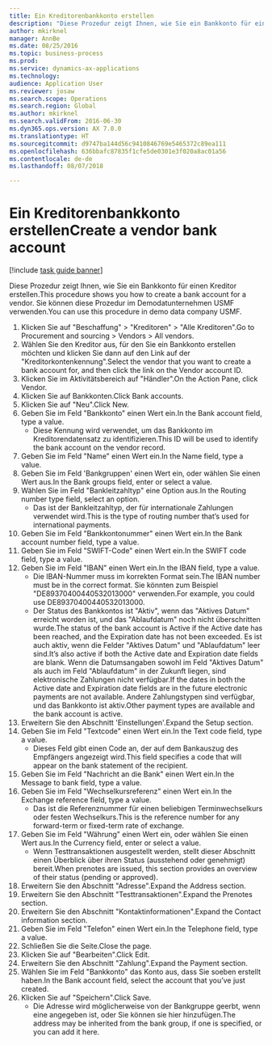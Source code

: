 ```yaml
--- 
title: Ein Kreditorenbankkonto erstellen
description: "Diese Prozedur zeigt Ihnen, wie Sie ein Bankkonto für einen Kreditor erstellen."
author: mkirknel
manager: AnnBe
ms.date: 08/25/2016
ms.topic: business-process
ms.prod: 
ms.service: dynamics-ax-applications
ms.technology: 
audience: Application User
ms.reviewer: josaw
ms.search.scope: Operations
ms.search.region: Global
ms.author: mkirknel
ms.search.validFrom: 2016-06-30
ms.dyn365.ops.version: AX 7.0.0
ms.translationtype: HT
ms.sourcegitcommit: d9747ba144d56c9410846769e5465372c89ea111
ms.openlocfilehash: 636bbafc87835f1cfe5de0301e3f020a8ac01a56
ms.contentlocale: de-de
ms.lasthandoff: 08/07/2018

---
```

# <a name="create-a-vendor-bank-account"></a><span data-ttu-id="3820b-103">Ein Kreditorenbankkonto erstellen</span><span class="sxs-lookup"><span data-stu-id="3820b-103">Create a vendor bank account</span></span>

[!include [task guide banner](../../includes/task-guide-banner.md)]

<span data-ttu-id="3820b-104">Diese Prozedur zeigt Ihnen, wie Sie ein Bankkonto für einen Kreditor erstellen.</span><span class="sxs-lookup"><span data-stu-id="3820b-104">This procedure shows you how to create a bank account for a vendor.</span></span> <span data-ttu-id="3820b-105">Sie können diese Prozedur im Demodatunternehmen USMF verwenden.</span><span class="sxs-lookup"><span data-stu-id="3820b-105">You can use this procedure in demo data company USMF.</span></span>

1. <span data-ttu-id="3820b-106">Klicken Sie auf "Beschaffung" > "Kreditoren" > "Alle Kreditoren".</span><span class="sxs-lookup"><span data-stu-id="3820b-106">Go to Procurement and sourcing > Vendors > All vendors.</span></span>
2. <span data-ttu-id="3820b-107">Wählen Sie den Kreditor aus, für den Sie ein Bankkonto erstellen möchten und klicken Sie dann auf den Link auf der "Kreditorkontenkennung".</span><span class="sxs-lookup"><span data-stu-id="3820b-107">Select the vendor that you want to create a bank account for, and then click the link on the Vendor account ID.</span></span>
3. <span data-ttu-id="3820b-108">Klicken Sie im Aktivitätsbereich auf "Händler".</span><span class="sxs-lookup"><span data-stu-id="3820b-108">On the Action Pane, click Vendor.</span></span>
4. <span data-ttu-id="3820b-109">Klicken Sie auf Bankkonten.</span><span class="sxs-lookup"><span data-stu-id="3820b-109">Click Bank accounts.</span></span>
5. <span data-ttu-id="3820b-110">Klicken Sie auf "Neu".</span><span class="sxs-lookup"><span data-stu-id="3820b-110">Click New.</span></span>
6. <span data-ttu-id="3820b-111">Geben Sie im Feld "Bankkonto" einen Wert ein.</span><span class="sxs-lookup"><span data-stu-id="3820b-111">In the Bank account field, type a value.</span></span>
    * <span data-ttu-id="3820b-112">Diese Kennung wird verwendet, um das Bankkonto im Kreditorendatensatz zu identifizieren.</span><span class="sxs-lookup"><span data-stu-id="3820b-112">This ID will be used to identify the bank account on the vendor record.</span></span>  
7. <span data-ttu-id="3820b-113">Geben Sie im Feld "Name" einen Wert ein.</span><span class="sxs-lookup"><span data-stu-id="3820b-113">In the Name field, type a value.</span></span>
8. <span data-ttu-id="3820b-114">Geben Sie im Feld 'Bankgruppen' einen Wert ein, oder wählen Sie einen Wert aus.</span><span class="sxs-lookup"><span data-stu-id="3820b-114">In the Bank groups field, enter or select a value.</span></span>
9. <span data-ttu-id="3820b-115">Wählen Sie im Feld "Bankleitzahltyp" eine Option aus.</span><span class="sxs-lookup"><span data-stu-id="3820b-115">In the Routing number type field, select an option.</span></span>
    * <span data-ttu-id="3820b-116">Das ist der Bankleitzahltyp, der für internationale Zahlungen verwendet wird.</span><span class="sxs-lookup"><span data-stu-id="3820b-116">This is the type of routing number that’s used for international payments.</span></span>  
10. <span data-ttu-id="3820b-117">Geben Sie im Feld "Bankkontonummer" einen Wert ein.</span><span class="sxs-lookup"><span data-stu-id="3820b-117">In the Bank account number field, type a value.</span></span>
11. <span data-ttu-id="3820b-118">Geben Sie im Feld "SWIFT-Code" einen Wert ein.</span><span class="sxs-lookup"><span data-stu-id="3820b-118">In the SWIFT code field, type a value.</span></span>
12. <span data-ttu-id="3820b-119">Geben Sie im Feld "IBAN" einen Wert ein.</span><span class="sxs-lookup"><span data-stu-id="3820b-119">In the IBAN field, type a value.</span></span>
    * <span data-ttu-id="3820b-120">Die IBAN-Nummer muss im korrekten Format sein.</span><span class="sxs-lookup"><span data-stu-id="3820b-120">The IBAN number must be in the correct format.</span></span> <span data-ttu-id="3820b-121">Sie könnten zum Beispiel "DE89370400440532013000" verwenden.</span><span class="sxs-lookup"><span data-stu-id="3820b-121">For example, you could use DE89370400440532013000.</span></span>  
    * <span data-ttu-id="3820b-122">Der Status des Bankkontos ist "Aktiv", wenn das "Aktives Datum" erreicht worden ist, und das "Ablaufdatum" noch nicht überschritten wurde.</span><span class="sxs-lookup"><span data-stu-id="3820b-122">The status of the bank account is Active if the Active date has been reached, and the Expiration date has not been exceeded.</span></span> <span data-ttu-id="3820b-123">Es ist auch aktiv, wenn die Felder "Aktives Datum" und "Ablaufdatum" leer sind.</span><span class="sxs-lookup"><span data-stu-id="3820b-123">It’s also active if both the Active date and Expiration date fields are blank.</span></span> <span data-ttu-id="3820b-124">Wenn die Datumsangaben sowohl im Feld "Aktives Datum" als auch im Feld "Ablaufdatum" in der Zukunft liegen, sind elektronische Zahlungen nicht verfügbar.</span><span class="sxs-lookup"><span data-stu-id="3820b-124">If the dates in both the Active date and Expiration date fields are in the future electronic payments are not available.</span></span> <span data-ttu-id="3820b-125">Andere Zahlungstypen sind verfügbar, und das Bankkonto ist aktiv.</span><span class="sxs-lookup"><span data-stu-id="3820b-125">Other payment types are available and the bank account is active.</span></span>  
13. <span data-ttu-id="3820b-126">Erweitern Sie den Abschnitt 'Einstellungen'.</span><span class="sxs-lookup"><span data-stu-id="3820b-126">Expand the Setup section.</span></span>
14. <span data-ttu-id="3820b-127">Geben Sie im Feld "Textcode" einen Wert ein.</span><span class="sxs-lookup"><span data-stu-id="3820b-127">In the Text code field, type a value.</span></span>
    * <span data-ttu-id="3820b-128">Dieses Feld gibt einen Code an, der auf dem Bankauszug des Empfängers angezeigt wird.</span><span class="sxs-lookup"><span data-stu-id="3820b-128">This field specifies a code that will appear on the bank statement of the recipient.</span></span>  
15. <span data-ttu-id="3820b-129">Geben Sie im Feld "Nachricht an die Bank" einen Wert ein.</span><span class="sxs-lookup"><span data-stu-id="3820b-129">In the Message to bank field, type a value.</span></span>
16. <span data-ttu-id="3820b-130">Geben Sie im Feld "Wechselkursreferenz" einen Wert ein.</span><span class="sxs-lookup"><span data-stu-id="3820b-130">In the Exchange reference field, type a value.</span></span>
    * <span data-ttu-id="3820b-131">Das ist die Referenznummer für einen beliebigen Terminwechselkurs oder festen Wechselkurs.</span><span class="sxs-lookup"><span data-stu-id="3820b-131">This is the reference number for any forward-term or fixed-term rate of exchange.</span></span>  
17. <span data-ttu-id="3820b-132">Geben Sie im Feld "Währung" einen Wert ein, oder wählen Sie einen Wert aus.</span><span class="sxs-lookup"><span data-stu-id="3820b-132">In the Currency field, enter or select a value.</span></span>
    * <span data-ttu-id="3820b-133">Wenn Testtransaktionen ausgestellt werden, stellt dieser Abschnitt einen Überblick über ihren Status (ausstehend oder genehmigt) bereit.</span><span class="sxs-lookup"><span data-stu-id="3820b-133">When prenotes are issued, this section provides an overview of their status (pending or approved).</span></span>  
18. <span data-ttu-id="3820b-134">Erweitern Sie den Abschnitt "Adresse".</span><span class="sxs-lookup"><span data-stu-id="3820b-134">Expand the Address section.</span></span>
19. <span data-ttu-id="3820b-135">Erweitern Sie den Abschnitt "Testtransaktionen".</span><span class="sxs-lookup"><span data-stu-id="3820b-135">Expand the Prenotes section.</span></span>
20. <span data-ttu-id="3820b-136">Erweitern Sie den Abschnitt "Kontaktinformationen".</span><span class="sxs-lookup"><span data-stu-id="3820b-136">Expand the Contact information section.</span></span>
21. <span data-ttu-id="3820b-137">Geben Sie im Feld "Telefon" einen Wert ein.</span><span class="sxs-lookup"><span data-stu-id="3820b-137">In the Telephone field, type a value.</span></span>
22. <span data-ttu-id="3820b-138">Schließen Sie die Seite.</span><span class="sxs-lookup"><span data-stu-id="3820b-138">Close the page.</span></span>
23. <span data-ttu-id="3820b-139">Klicken Sie auf "Bearbeiten".</span><span class="sxs-lookup"><span data-stu-id="3820b-139">Click Edit.</span></span>
24. <span data-ttu-id="3820b-140">Erweitern Sie den Abschnitt "Zahlung".</span><span class="sxs-lookup"><span data-stu-id="3820b-140">Expand the Payment section.</span></span>
25. <span data-ttu-id="3820b-141">Wählen Sie im Feld "Bankkonto" das Konto aus, dass Sie soeben erstellt haben.</span><span class="sxs-lookup"><span data-stu-id="3820b-141">In the Bank  account field, select the account that you’ve just created.</span></span>
26. <span data-ttu-id="3820b-142">Klicken Sie auf "Speichern".</span><span class="sxs-lookup"><span data-stu-id="3820b-142">Click Save.</span></span>
    * <span data-ttu-id="3820b-143">Die Adresse wird möglicherweise von der Bankgruppe geerbt, wenn eine angegeben ist, oder Sie können sie hier hinzufügen.</span><span class="sxs-lookup"><span data-stu-id="3820b-143">The address may be inherited from the bank group, if one is specified, or you can add it here.</span></span>  


